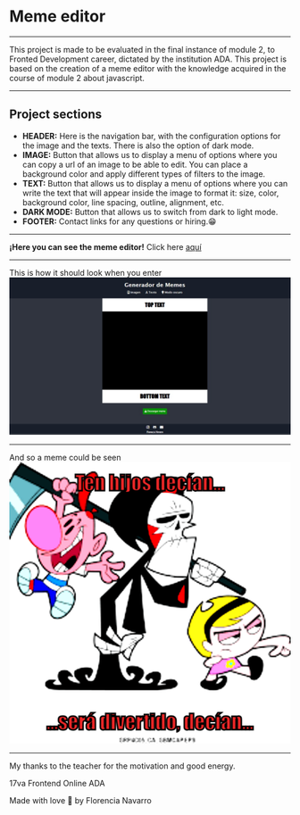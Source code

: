 # Meme editor
***
This project is made to be evaluated in the final instance of module 2, to Fronted Development career, dictated by the institution ADA. This project is based on the creation of a meme editor with the knowledge acquired in the course of module 2 about javascript.
***
## Project sections
- **HEADER:** Here is the navigation bar, with the configuration options for the image and the texts. There is also the option of dark mode.
- **IMAGE:** Button that allows us to display a menu of options  where you can copy a url of an image to be able to edit. You can place a background color and apply different types of filters to the image.
- **TEXT:** Button that allows us to display a menu of options  where you can write the text that will appear inside the image to format it: size, color, background color, line spacing, outline, alignment, etc.
- **DARK MODE:** Button that allows us to switch from dark to light mode.
- **FOOTER:** Contact links for any questions or hiring.😁
***
**¡Here you can see the meme editor!** Click here [aquí](https://florencia-navarro.github.io/Editor-de-memes/)
***
This is how it should look when you enter
![Home page](/img/inicio.jpg)
***
And so a meme could be seen
![My-meme](/img/my-meme.png)
***
 My thanks to the teacher for the motivation and good energy.
 
 17va Frontend Online
 ADA

Made with love 🖤 by Florencia Navarro
 